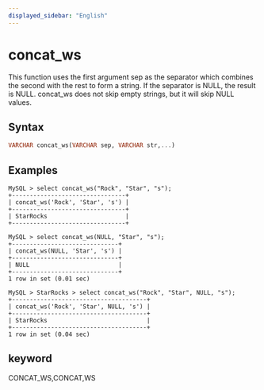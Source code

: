 ```yaml
---
displayed_sidebar: "English"
---
```


# concat_ws



This function uses the first argument sep as the separator which combines the second with the rest to form a string. If the separator is NULL, the result is NULL. concat_ws does not skip empty strings, but it will skip NULL values.

## Syntax

```Haskell
VARCHAR concat_ws(VARCHAR sep, VARCHAR str,...)
```

## Examples

```Plain Text
MySQL > select concat_ws("Rock", "Star", "s");
+--------------------------------+
| concat_ws('Rock', 'Star', 's') |
+--------------------------------+
| StarRocks                      |
+--------------------------------+

MySQL > select concat_ws(NULL, "Star", "s");
+------------------------------+
| concat_ws(NULL, 'Star', 's') |
+------------------------------+
| NULL                         |
+------------------------------+
1 row in set (0.01 sec)

MySQL > StarRocks > select concat_ws("Rock", "Star", NULL, "s");
+--------------------------------------+
| concat_ws('Rock', 'Star', NULL, 's') |
+--------------------------------------+
| StarRocks                            |
+--------------------------------------+
1 row in set (0.04 sec)
```

## keyword

CONCAT_WS,CONCAT,WS
